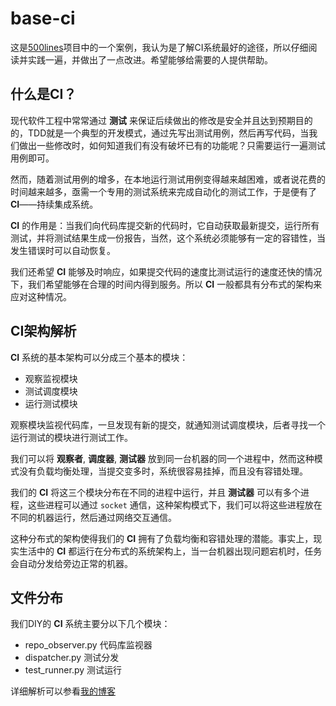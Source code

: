 base-ci
=======

这是[500lines](http://aosabook.org/en/500L/a-continuous-integration-system.html)项目中的一个案例，我认为是了解CI系统最好的途径，所以仔细阅读并实践一遍，并做出了一点改进。希望能够给需要的人提供帮助。


## 什么是CI？

现代软件工程中常常通过 **测试** 来保证后续做出的修改是安全并且达到预期目的的，TDD就是一个典型的开发模式，通过先写出测试用例，然后再写代码，当我们做出一些修改时，如何知道我们有没有破坏已有的功能呢？只需要运行一遍测试用例即可。

然而，随着测试用例的增多，在本地运行测试用例变得越来越困难，或者说花费的时间越来越多，亟需一个专用的测试系统来完成自动化的测试工作，于是便有了 **CI**——持续集成系统。

**CI** 的作用是：当我们向代码库提交新的代码时，它自动获取最新提交，运行所有测试，并将测试结果生成一份报告，当然，这个系统必须能够有一定的容错性，当发生错误时可以自动恢复。

我们还希望 **CI** 能够及时响应，如果提交代码的速度比测试运行的速度还快的情况下，我们希望能够在合理的时间内得到服务。所以 **CI** 一般都具有分布式的架构来应对这种情况。

## CI架构解析

**CI** 系统的基本架构可以分成三个基本的模块：

- 观察监视模块
- 测试调度模块
- 运行测试模块

观察模块监视代码库，一旦发现有新的提交，就通知测试调度模块，后者寻找一个运行测试的模块进行测试工作。

我们可以将 **观察者**, **调度器**, **测试器** 放到同一台机器的同一个进程中，然而这种模式没有负载均衡处理，当提交变多时，系统很容易挂掉，而且没有容错处理。

我们的 **CI** 将这三个模块分布在不同的进程中运行，并且 **测试器** 可以有多个进程，这些进程可以通过 `socket` 通信，这种架构模式下，我们可以将这些进程放在不同的机器运行，然后通过网络交互通信。

这种分布式的架构使得我们的 **CI** 拥有了负载均衡和容错处理的潜能。事实上，现实生活中的 **CI** 都运行在分布式的系统架构上，当一台机器出现问题宕机时，任务会自动分发给旁边正常的机器。

## 文件分布

我们DIY的 **CI** 系统主要分以下几个模块：

- repo_observer.py 代码库监视器
- dispatcher.py 测试分发
- test_runner.py 测试运行

详细解析可以参看[我的博客](https://qhdong.github.io/2017/02/27/a-continuous-integration-system/)



